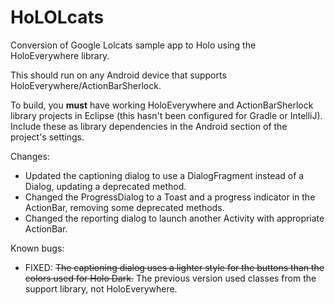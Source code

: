 HoLOLcats
=========

Conversion of Google Lolcats sample app to Holo using the HoloEverywhere library.

This should run on any Android device that supports HoloEverywhere/ActionBarSherlock.

To build, you **must** have working HoloEverywhere and ActionBarSherlock library projects in Eclipse (this hasn't been configured for Gradle or IntelliJ). Include these as library dependencies in the Android section of the project's settings.


Changes:
- Updated the captioning dialog to use a DialogFragment instead of a Dialog, updating a deprecated method.
- Changed the ProgressDialog to a Toast and a progress indicator in the ActionBar, removing some deprecated methods.
- Changed the reporting dialog to launch another Activity with appropriate ActionBar.

Known bugs:
- FIXED: ~~The captioning dialog uses a lighter style for the buttons than the colors used for Holo Dark.~~ The previous version used classes from the support library, not HoloEverywhere.
